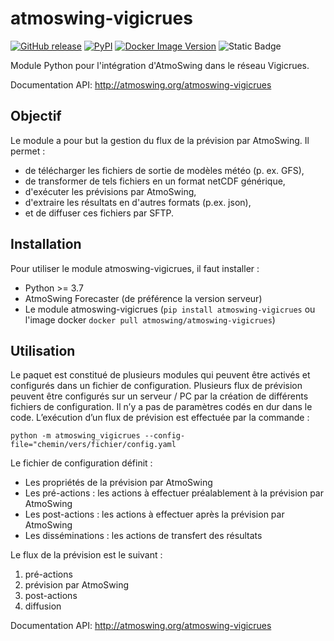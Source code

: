 # atmoswing-vigicrues

[![GitHub release](https://img.shields.io/github/v/release/atmoswing/atmoswing-vigicrues)](https://github.com/atmoswing/atmoswing-vigicrues)
[![PyPI](https://img.shields.io/pypi/v/atmoswing-vigicrues)](https://pypi.org/project/atmoswing-vigicrues/)
[![Docker Image Version](https://img.shields.io/docker/v/atmoswing/atmoswing-vigicrues)](https://hub.docker.com/r/atmoswing/atmoswing-vigicrues)
![Static Badge](https://img.shields.io/badge/python-%3E%3D3.7-blue)
   
Module Python pour l'intégration d'AtmoSwing dans le réseau Vigicrues.

Documentation API: http://atmoswing.org/atmoswing-vigicrues


Objectif
--------

Le module a pour but la gestion du flux de la prévision par AtmoSwing. Il permet :

* de télécharger les fichiers de sortie de modèles météo (p. ex. GFS),
* de transformer de tels fichiers en un format netCDF générique,
* d'exécuter les prévisions par AtmoSwing,
* d'extraire les résultats en d'autres formats (p.ex. json),
* et de diffuser ces fichiers par SFTP.


Installation
------------

Pour utiliser le module atmoswing-vigicrues, il faut installer :

* Python >= 3.7
* AtmoSwing Forecaster (de préférence la version serveur)
* Le module atmoswing-vigicrues (``pip install atmoswing-vigicrues`` ou l'image docker ``docker pull atmoswing/atmoswing-vigicrues``)

Utilisation
-----------

Le paquet est constitué de plusieurs modules qui peuvent être activés et configurés dans un fichier de configuration. Plusieurs flux de prévision peuvent être configurés sur un serveur / PC par la création de différents fichiers de configuration. Il n’y a pas de paramètres codés en dur dans le code. L’exécution d’un flux de prévision est effectuée par la commande :

```
python -m atmoswing_vigicrues --config-file="chemin/vers/fichier/config.yaml
```

Le fichier de configuration définit :

* Les propriétés de la prévision par AtmoSwing
* Les pré-actions : les actions à effectuer préalablement à la prévision par AtmoSwing
* Les post-actions : les actions à effectuer après la prévision par AtmoSwing
* Les disséminations : les actions de transfert des résultats

Le flux de la prévision est le suivant :

1. pré-actions
2. prévision par AtmoSwing
3. post-actions
4. diffusion

Documentation API: http://atmoswing.org/atmoswing-vigicrues
